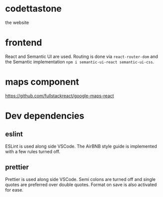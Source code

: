 # codettastone

the website

# frontend

React and Semantic UI are used. Routing is done via `react-router-dom` and the Semantic implementation `npm i semantic-ui-react semantic-ui-css`.

# maps component
https://github.com/fullstackreact/google-maps-react

# Dev dependencies

## eslint

ESLint is used along side VSCode. The AirBNB style guide is implemented with a few rules turned off.

## prettier

Prettier is used along side VSCode. Semi colons are turned off and single quotes are preferred over double quotes.
Format on save is also activated for ease.
